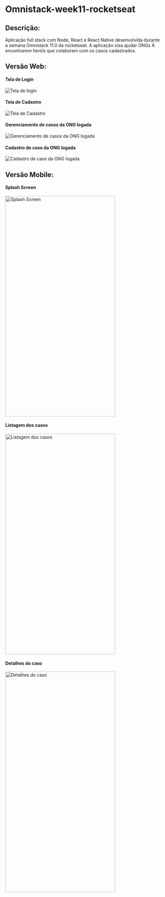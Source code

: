 # Omnistack-week11-rocketseat

## Descrição:
<p>
Aplicação full stack com Node, React e React Native desenvolvida durante a semana Omnistack 11.0 da rocketseat. A aplicação visa ajudar ONGs À encontrarem heróis que colaborem com os casos cadastrados. </p>

## Versão Web:

#### Tela de Login
<img src="/screenshots/Be the hero web 1.PNG" alt ="Tela de login"/>

#### Tela de Cadastro
<img src="/screenshots/Be the hero web 2.PNG" alt ="Tela de Cadastro"/>

#### Gerenciamento de casos da ONG logada
<img src="/screenshots/Be the hero web 3.PNG" alt ="Gerenciamento de casos da ONG logada"/>

#### Cadastro de caso da ONG logada
<img src="/screenshots/Be the hero web 4.PNG" alt ="Cadastro de caso da ONG logada"/>

## Versão Mobile:

#### Splash Screen
<img src="/screenshots/Be the Hero Mobile 1.png" alt ="Splash Screen" width="350px" height="700px"/>

#### Listagem dos casos
<img src="/screenshots/Be the Hero Mobile 2.png" alt ="Listagem dos casos" width="350px" height="700px"/>

#### Detalhes do caso
<img src="/screenshots/Be the Hero Mobile 3.png" alt ="Detalhes do caso" width="350px" height="700px"/>
